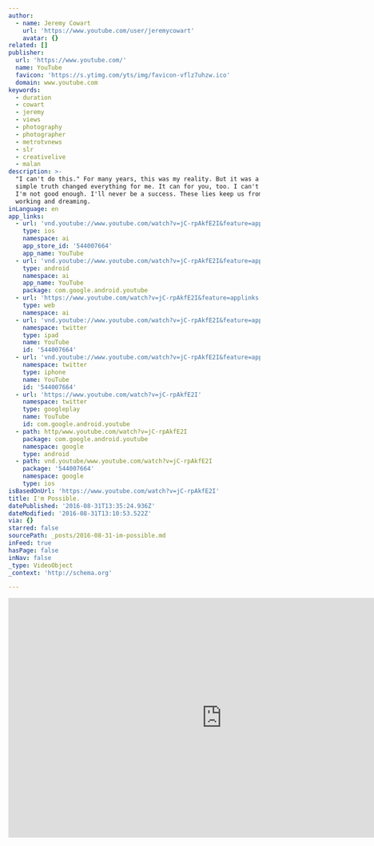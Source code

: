 ```yaml
---
author:
  - name: Jeremy Cowart
    url: 'https://www.youtube.com/user/jeremycowart'
    avatar: {}
related: []
publisher:
  url: 'https://www.youtube.com/'
  name: YouTube
  favicon: 'https://s.ytimg.com/yts/img/favicon-vflz7uhzw.ico'
  domain: www.youtube.com
keywords:
  - duration
  - cowart
  - jeremy
  - views
  - photography
  - photographer
  - metrotvnews
  - slr
  - creativelive
  - malan
description: >-
  "I can't do this." For many years, this was my reality. But it was a lie. A
  simple truth changed everything for me. It can for you, too. I can't do this.
  I'm not good enough. I'll never be a success. These lies keep us from living,
  working and dreaming.
inLanguage: en
app_links:
  - url: 'vnd.youtube://www.youtube.com/watch?v=jC-rpAkfE2I&feature=applinks'
    type: ios
    namespace: ai
    app_store_id: '544007664'
    app_name: YouTube
  - url: 'vnd.youtube://www.youtube.com/watch?v=jC-rpAkfE2I&feature=applinks'
    type: android
    namespace: ai
    app_name: YouTube
    package: com.google.android.youtube
  - url: 'https://www.youtube.com/watch?v=jC-rpAkfE2I&feature=applinks'
    type: web
    namespace: ai
  - url: 'vnd.youtube://www.youtube.com/watch?v=jC-rpAkfE2I&feature=applinks'
    namespace: twitter
    type: ipad
    name: YouTube
    id: '544007664'
  - url: 'vnd.youtube://www.youtube.com/watch?v=jC-rpAkfE2I&feature=applinks'
    namespace: twitter
    type: iphone
    name: YouTube
    id: '544007664'
  - url: 'https://www.youtube.com/watch?v=jC-rpAkfE2I'
    namespace: twitter
    type: googleplay
    name: YouTube
    id: com.google.android.youtube
  - path: http/www.youtube.com/watch?v=jC-rpAkfE2I
    package: com.google.android.youtube
    namespace: google
    type: android
  - path: vnd.youtube/www.youtube.com/watch?v=jC-rpAkfE2I
    package: '544007664'
    namespace: google
    type: ios
isBasedOnUrl: 'https://www.youtube.com/watch?v=jC-rpAkfE2I'
title: I'm Possible.
datePublished: '2016-08-31T13:35:24.936Z'
dateModified: '2016-08-31T13:10:53.522Z'
via: {}
starred: false
sourcePath: _posts/2016-08-31-im-possible.md
inFeed: true
hasPage: false
inNav: false
_type: VideoObject
_context: 'http://schema.org'

---
```

<iframe src="https://cdn.embedly.com/widgets/media.html?src=https%3A%2F%2Fwww.youtube.com%2Fembed%2FjC-rpAkfE2I%3Ffeature%3Doembed&amp;url=http%3A%2F%2Fwww.youtube.com%2Fwatch%3Fv%3DjC-rpAkfE2I&amp;image=https%3A%2F%2Fi.ytimg.com%2Fvi%2FjC-rpAkfE2I%2Fhqdefault.jpg&amp;key=b7d04c9b404c499eba89ee7072e1c4f7&amp;type=text%2Fhtml&amp;schema=youtube" width="854" height="480" scrolling="no" frameborder="0" allowfullscreen="" style=""></iframe>